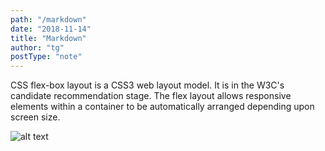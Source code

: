 ```yaml
---
path: "/markdown"
date: "2018-11-14"
title: "Markdown"
author: "tg"
postType: "note"
---
```


CSS flex-box layout is a CSS3 web layout model. It is in the W3C's candidate recommendation stage. The flex layout allows responsive elements within a container to be automatically arranged depending upon screen size.

![alt text](/th-styleguide-1.png "TH")